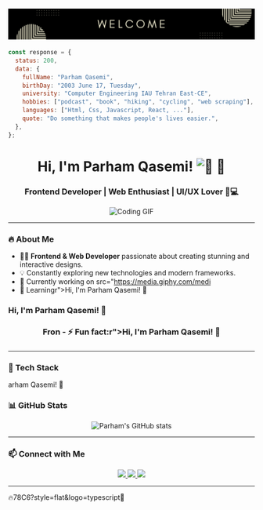 ![head](https://github.com/parham-qasemi/parham-qasemi/blob/main/welcome.png?raw=true)

```javascript
const response = {
  status: 200,
  data: {
    fullName: "Parham Qasemi",
    birthDay: "2003 June 17, Tuesday",
    university: "Computer Engineering IAU Tehran East-CE",
    hobbies: ["podcast", "book", "hiking", "cycling", "web scraping"],
    languages: ["Html, Css, Javascript, React, ..."],
    quote: "Do something that makes people's lives easier.",
  },
};
```

<h1 align="center">Hi, I'm Parham Qasemi!<picture>
  <source srcset="https://fonts.gstatic.com/s/e/notoemoji/latest/1f44b_1f3fb/512.webp" type="image/webp">
  <img src="https://fonts.gstatic.com/s/e/notoemoji/latest/1f44b_1f3fb/512.gif" alt="👋" width="32" height="32">
</picture> 🚀</h1>
<h3 align="center">Frontend Developer | Web Enthusiast | UI/UX Lover 🎨💻</h3>

<p align="center">
  <img src="https://media.giphy.com/media/qgQUggAC3Pfv687qPC/giphy.gif" width="500" alt="Coding GIF">
</p>

---

### 🔥 About Me  
- 👨‍💻 **Frontend & Web Developer** passionate about creating stunning and interactive designs.  
- 💡 Constantly exploring new technologies and modern frameworks.  
- 🔭 Currently working on src="https://media.giphy.com/medi  
- 🌱 Learningr">Hi, I'm Parham Qasemi! 🚀</h1>
<h3 align=  
- 🎯 My goal:r">Hi, I'm Parham Qasemi! 🚀</h1>
<h3 align="center">Fron  
- ⚡ Fun fact:r">Hi, I'm Parham Qasemi! 🚀</h1>
<h3 align="center"> 

---

### 🚀 Tech Stack  
arham Qasemi! 🚀</h1>
<h3 align 
![JavaScript](https://img.shields.io/badge/-JavaScript-F7DF1E?style=flat&logo=javascript&logoColor=black)  
![TypeScript](https://img.shields.io/badge/-TypeScript-3178C6?style=flat&logo=typescript&logoColor=white)  
![Python](https://img.shields.io/badge/-Python-3776AB?style=flat&logo=python&logoColor=white)  
** passionate about creati 
![HTML5](https://img.shields.io/badge/-HTML5-E34F26?style=flat&logo=html5&logoColor=white)  
![CSS3](https://img.shields.io/badge/-CSS3-1572B6?style=flat&logo=css3)  
![Sass](https://img.shields.io/badge/-Sass-CC6699?style=flat&logo=sass&logoColor=white)  
![React](https://img.shields.io/badge/-React-61DAFB?style=flat&logo=react&logoColor=black)  
![Next.js](https://img.shields.io/badge/-Next.js-000000?style=flat&logo=next.js&logoColor=white)  
![Tailwind CSS](https://img.shields.io/badge/-TailwindCSS-38B2AC?style=flat&logo=tailwind-css&logoColor=white)  
*.  
- 🎯 My goal: **Build e 
![Node.js](https://img.shields.io/badge/-Node.js-339933?style=flat&logo=node.js&logoColor=white)  
![Docker](https://img.shields.io/badge/-Docker-2496ED?style=flat&logo=docker&logoColor=white)  
![Figma](https://img.shields.io/badge/-Figma-F24E1E?style=flat&logo=figma&logoColor=white)  
Frontend & Web Devel 
![MongoDB](https://img.shields.io/badge/-MongoDB-47A248?style=flat&logo=mongodb&logoColor=white)  
![PostgreSQL](https://img.shields.io/badge/-PostgreSQL-336791?style=flat&logo=postgresql&logoColor=white)  

---

### 📊 GitHub Stats  
<p align="center">
  <img src="https://github-readme-stats.vercel.app/api?username=parhamqasemi&show_icons=true&theme=radical" alt="Parham's GitHub stats" />
</p>

---

### 📫 Connect with Me  
<p align="center">
  <a href="https://linkedin.com/in/parhamqasemi">
    <img src="https://img.shields.io/badge/-LinkedIn-0A66C2?style=flat&logo=linkedin&logoColor=white" />
  </a>
  <a href="https://twitter.com/parhamqasemi">
    <img src="https://img.shields.io/badge/-Twitter-1DA1F2?style=flat&logo=twitter&logoColor=white" />
  </a>
  <a href="https://github.com/parhamqasemi">
    <img src="https://img.shields.io/badge/-GitHub-181717?style=flat&logo=github&logoColor=white" />
  </a>
</p>

---

🔥78C6?style=flat&logo=typescript🚀

